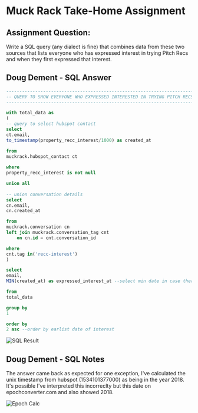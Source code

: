 # Muck Rack Take-Home Assignment

## Assignment Question:
Write a SQL query (any dialect is fine) that combines data from these two sources that lists everyone who has expressed interest in trying Pitch Recs and when they first expressed that interest.


## Doug Dement - SQL Answer

```SQL
------------------------------------------------------------------------
-- QUERY TO SHOW EVERYONE WHO EXPRESSED INTERESTED IN TRYING PITCH RECS
------------------------------------------------------------------------

with total_data as
(
-- query to select hubspot contact 
select
ct.email,
to_timestamp(property_recc_interest/1000) as created_at

from
muckrack.hubspot_contact ct
	
where
property_recc_interest is not null

union all
	
-- union conversation details
select
cn.email,
cn.created_at

from
muckrack.conversation cn
left join muckrack.conversation_tag cnt
	on cn.id = cnt.conversation_id

where
cnt.tag in('recc-interest')
)

select
email,
MIN(created_at) as expressed_interest_at --select min date in case there are duplicate pitch recs by email

from
total_data

group by
1

order by
2 asc --order by earlist date of interest
```

![SQL Result](https://muckrack.s3.us-west-2.amazonaws.com/query_results.png)

## Doug Dement - SQL Notes
The answer came back as expected for one exception, I've calculated the unix timestamp from hubspot (1534101377000) as being in the year 2018. It's possible I've interpreted this incorreclty but this date on epochconverter.com and also showed 2018.

![Epoch Calc](https://muckrack.s3.us-west-2.amazonaws.com/epoch_calc.png)





